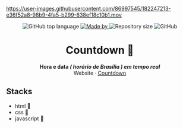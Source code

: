 https://user-images.githubusercontent.com/86997545/182247213-e36f52a8-98b9-4fa5-b299-638ef18c10b1.mov
<p align="center">
  <img alt="GitHub top language" src="https://img.shields.io/github/languages/top/moutinhofuturedev/Countdown">

  <a href="https://www.linkedin.com/in/paulomoutinhovitor/">
    <img alt="Made by" src="https://img.shields.io/badge/Made%20by-Paulo%20Moutinho-brightgreen">
  </a>

  <img alt="Repository size" src="https://img.shields.io/github/repo-size/moutinhofuturedev/Countdown">

  <img alt="GitHub" src="https://img.shields.io/github/license/moutinhofuturedev/Countdown">
</p>

<h1 align="center">Countdown 🚀</h1>
<div align="center"><strong>Hora e data <em>( horário de Brasília ) em tempo real</em></strong></div>

<div align="center">
  <span>Website</span> ·
  <a href="https://countdown-azure.vercel.app/">Countdown</a>
</div>

## Stacks
- html 🧡
- css 💜
- javascript 💛
